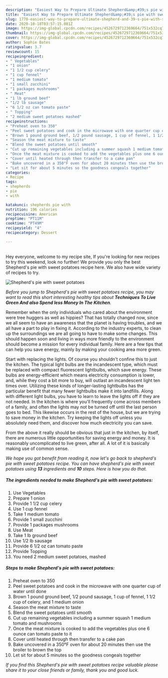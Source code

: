 ```yaml
---
description: "Easiest Way to Prepare Ultimate Shepherd&amp;#39;s pie with sweet potatoes"
title: "Easiest Way to Prepare Ultimate Shepherd&amp;#39;s pie with sweet potatoes"
slug: 1778-easiest-way-to-prepare-ultimate-shepherd-and-39-s-pie-with-sweet-potatoes
date: 2020-10-18T03:57:15.081Z
image: https://img-global.cpcdn.com/recipes/4526729712369664/751x532cq70/shepherds-pie-with-sweet-potatoes-recipe-main-photo.jpg
thumbnail: https://img-global.cpcdn.com/recipes/4526729712369664/751x532cq70/shepherds-pie-with-sweet-potatoes-recipe-main-photo.jpg
cover: https://img-global.cpcdn.com/recipes/4526729712369664/751x532cq70/shepherds-pie-with-sweet-potatoes-recipe-main-photo.jpg
author: Sophie Bates
ratingvalue: 3.7
reviewcount: 15
recipeingredient:
- " Vegetables"
- "1 onion"
- "1 1/2 cup celery"
- "1 cup fennel"
- "1 medium tomato"
- "1 small zucchini"
- "1 packages mushrooms"
- " Meat"
- "1 lb ground beef"
- "1/2 lb sausage"
- "6 1/2 oz can tomato paste"
- " Topping"
- "2 medium sweet potatoes mashed"
recipeinstructions:
- "Preheat oven to 350"
- "Peel sweet potatoes and cook in the microwave with one quarter cup of water until done"
- "Brown 1 pound ground beef, 1/2 pound sausage, 1 cup of fennel, 1 1/2 cup of celery, and 1 medium onion"
- "Season the meat mixture to taste"
- "Blend the sweet potatoes until smooth"
- "Cut up remaining vegetables including a summer squash 1 medium tomato and mushrooms"
- "Once the meat mixture is cooked to add the vegetables plus one 6 ounce can tomato paste to it"
- "Cover until heated through then transfer to a cake pan"
- "Bake uncovered in a 350°F oven for about 20 minutes then use the broiler to brown the top"
- "Let sit for about 5 minutes so the goodness congeals together"
categories:
- Recipe
tags:
- shepherds
- pie
- with

katakunci: shepherds pie with 
nutrition: 196 calories
recipecuisine: American
preptime: "PT11M"
cooktime: "PT49M"
recipeyield: "4"
recipecategory: Dessert

---
```

<br>
Hey everyone, welcome to my recipe site, If you're looking for new recipes to try this weekend, look no further! We provide you only the best Shepherd&#39;s pie with sweet potatoes recipe here. We also have wide variety of recipes to try.
<br>


![Shepherd&#39;s pie with sweet potatoes](https://img-global.cpcdn.com/recipes/4526729712369664/751x532cq70/shepherds-pie-with-sweet-potatoes-recipe-main-photo.jpg)

<i>Before you jump to Shepherd&#39;s pie with sweet potatoes recipe, you may want to read this short interesting healthy tips about 
<strong>Techniques To Live Green And also Spend less Money In The Kitchen</strong>.</i>
</br>

Remember when the only individuals who cared about the environment were tree huggers as well as hippies? That has totally changed now, since we all seem to have an awareness that the planet is having troubles, and we all have a part to play in fixing it. According to the industry experts, to clean up the surroundings we are all going to have to make some changes. This should happen soon and living in ways more friendly to the environment should become a mission for every individual family. Here are a few tips that can help you save energy, mainly by making your cooking area more green.

Start with replacing the lights. Of course you shouldn't confine this to just the kitchen. The typical light bulbs are the incandescent type, which must be replaced with compact fluorescent lightbulbs, which save energy. These bulbs are energy-efficient which means electricity consumption is lower, and, while they cost a bit more to buy, will outlast an incandescent light ten times over. Utilizing these kinds of longer-lasting lightbulbs has the particular benefit that many fewer lightbulbs make it into landfills. Along with different light bulbs, you have to learn to leave the lights off if they are not needed. In the kitchen is where you'll frequently come across members of a family, and often the lights may not be turned off until the last person goes to bed. This likewise occurs in the rest of the house, but we are trying to save money in the kitchen. Try keeping the lights off unless you absolutely need them, and discover how much electricity you can save.

From the above it really should be obvious that just in the kitchen, by itself, there are numerous little opportunities for saving energy and money. It is reasonably uncomplicated to live green, after all. A lot of it is basically making use of common sense.


<i>We hope you got benefit from reading it, now let's go back to shepherd&#39;s pie with sweet potatoes recipe. You can have shepherd&#39;s pie with sweet potatoes using <strong>13</strong> ingredients and <strong>10</strong> steps. Here is how you do that.
</i>

##### The ingredients needed to make Shepherd&#39;s pie with sweet potatoes:

1. Use  Vegetables
1. Prepare 1 onion
1. Provide 1 1/2 cup celery
1. Use 1 cup fennel
1. Take 1 medium tomato
1. Provide 1 small zucchini
1. Provide 1 packages mushrooms
1. Use  Meat
1. Take 1 lb ground beef
1. Use 1/2 lb sausage
1. Provide 6 1/2 oz can tomato paste
1. Provide  Topping
1. You need 2 medium sweet potatoes, mashed


##### Steps to make Shepherd&#39;s pie with sweet potatoes:

1. Preheat oven to 350
1. Peel sweet potatoes and cook in the microwave with one quarter cup of water until done
1. Brown 1 pound ground beef, 1/2 pound sausage, 1 cup of fennel, 1 1/2 cup of celery, and 1 medium onion
1. Season the meat mixture to taste
1. Blend the sweet potatoes until smooth
1. Cut up remaining vegetables including a summer squash 1 medium tomato and mushrooms
1. Once the meat mixture is cooked to add the vegetables plus one 6 ounce can tomato paste to it
1. Cover until heated through then transfer to a cake pan
1. Bake uncovered in a 350°F oven for about 20 minutes then use the broiler to brown the top
1. Let sit for about 5 minutes so the goodness congeals together


<i>If you find this Shepherd&#39;s pie with sweet potatoes recipe valuable please share it to your close friends or family, thank you and good luck.</i>
